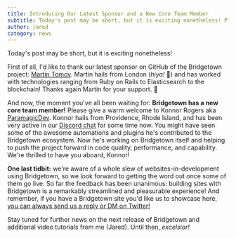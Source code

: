 ```yaml
---
title: Introducing Our Latest Sponsor and a New Core Team Member
subtitle: Today's post may be short, but it is exciting nonetheless! Please give a warm welcome to Martin Tomav and Konnor Rogers.
author: jared
category: news
---
```


Today's post may be short, but it is exciting nonetheless!

First of all, I'd like to thank our latest sponsor on GitHub of the Bridgetown project: [Martin Tomov](https://github.com/mtomov). Martin hails from London (_hiya!_ 👋) and has worked with technologies ranging from Ruby on Rails to Elasticsearch to the blockchain! Thanks again Martin for your support. 🙏

And now, the moment you've all been waiting for: **Bridgetown has a new core team member!** Please give a warm welcome to Konnor Rogers aka [ParamagicDev](https://github.com/ParamagicDev). Konnor hails from Providence, Rhode Island, and has been very active in our [Discord chat](https://discord.gg/V56yUWR) for some time now. You might have seen some of the awesome automations and plugins he's contributed to the Bridgetown ecosystem. Now he's working on Bridgetown itself and helping to push the project forward in code quality, performance, and capability. We're thrilled to have you aboard, Konnor!

**One last tidbit:** we're aware of a whole slew of websites-in-development using Bridgetown, so we look forward to getting the word out once some of them go live. So far the feedback has been unanimous: building sites with Bridgetown is a remarkably streamlined and pleasurable experience! And remember, if you have a Bridgetown site you'd like us to showcase here, [you can always send us a reply or DM on Twitter!](https://twitter.com/bridgetownrb)

Stay tuned for further news on the next release of Bridgetown and additional video tutorials from me (Jared). Until then, _excelsior!_
